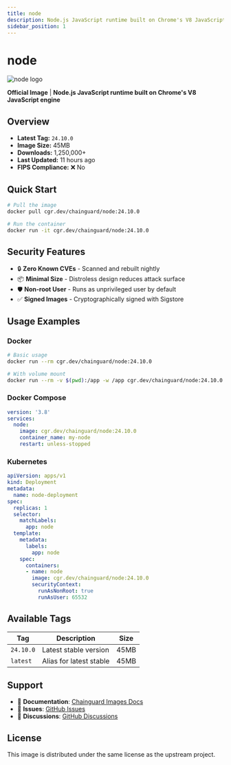 ```yaml
---
title: node
description: Node.js JavaScript runtime built on Chrome's V8 JavaScript engine
sidebar_position: 1
---
```


# node

![node logo](https://cdn.jsdelivr.net/gh/devicons/devicon/icons/nodejs/nodejs-original.svg)

**Official Image** | **Node.js JavaScript runtime built on Chrome's V8 JavaScript engine**

## Overview

- **Latest Tag:** `24.10.0`
- **Image Size:** 45MB
- **Downloads:** 1,250,000+
- **Last Updated:** 11 hours ago
- **FIPS Compliance:** ❌ No

## Quick Start

```bash
# Pull the image
docker pull cgr.dev/chainguard/node:24.10.0

# Run the container
docker run -it cgr.dev/chainguard/node:24.10.0
```

## Security Features

- 🔒 **Zero Known CVEs** - Scanned and rebuilt nightly
- 📦 **Minimal Size** - Distroless design reduces attack surface
- 🛡️ **Non-root User** - Runs as unprivileged user by default
- ✅ **Signed Images** - Cryptographically signed with Sigstore

## Usage Examples

### Docker

```bash
# Basic usage
docker run --rm cgr.dev/chainguard/node:24.10.0

# With volume mount
docker run --rm -v $(pwd):/app -w /app cgr.dev/chainguard/node:24.10.0
```

### Docker Compose

```yaml
version: '3.8'
services:
  node:
    image: cgr.dev/chainguard/node:24.10.0
    container_name: my-node
    restart: unless-stopped
```

### Kubernetes

```yaml
apiVersion: apps/v1
kind: Deployment
metadata:
  name: node-deployment
spec:
  replicas: 1
  selector:
    matchLabels:
      app: node
  template:
    metadata:
      labels:
        app: node
    spec:
      containers:
      - name: node
        image: cgr.dev/chainguard/node:24.10.0
        securityContext:
          runAsNonRoot: true
          runAsUser: 65532
```

## Available Tags

| Tag | Description | Size |
|-----|-------------|------|
| `24.10.0` | Latest stable version | 45MB |
| `latest` | Alias for latest stable | 45MB |

## Support

- 📖 **Documentation**: [Chainguard Images Docs](/)
- 🐛 **Issues**: [GitHub Issues](https://github.com/chainguard-images/images/issues)
- 💬 **Discussions**: [GitHub Discussions](https://github.com/chainguard-images/images/discussions)

## License

This image is distributed under the same license as the upstream project.
